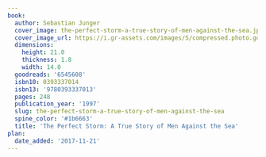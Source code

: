 ```yaml
---
book:
  author: Sebastian Junger
  cover_image: the-perfect-storm-a-true-story-of-men-against-the-sea.jpg
  cover_image_url: https://i.gr-assets.com/images/S/compressed.photo.goodreads.com/books/1442243544l/6545608._SX318_.jpg
  dimensions:
    height: 21.0
    thickness: 1.8
    width: 14.0
  goodreads: '6545608'
  isbn10: 0393337014
  isbn13: '9780393337013'
  pages: 248
  publication_year: '1997'
  slug: the-perfect-storm-a-true-story-of-men-against-the-sea
  spine_color: '#1b6663'
  title: 'The Perfect Storm: A True Story of Men Against the Sea'
plan:
  date_added: '2017-11-21'
---
```

